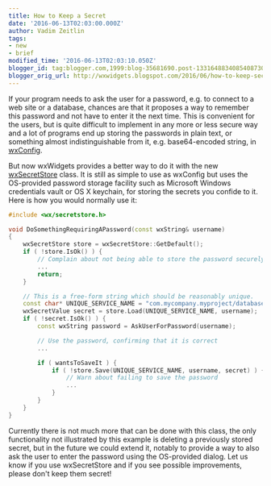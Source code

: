 ```yaml
---
title: How to Keep a Secret
date: '2016-06-13T02:03:00.000Z'
author: Vadim Zeitlin
tags:
- new
- brief
modified_time: '2016-06-13T02:03:10.050Z'
blogger_id: tag:blogger.com,1999:blog-35681690.post-1331648834085408730
blogger_orig_url: http://wxwidgets.blogspot.com/2016/06/how-to-keep-secret.html
---
```


If your program needs to ask the user for a password, e.g. to connect to a web
site or a database, chances are that it proposes a way to remember this password
and not have to enter it the next time. This is convenient for the users, but is
quite difficult to implement in any more or less secure way and a lot of
programs end up storing the passwords in plain text, or something almost
indistinguishable from it, e.g. base64-encoded string, in [wxConfig].

But now wxWidgets provides a better way to do it with the new [wxSecretStore]
class. It is still as simple to use as wxConfig but uses the OS-provided
password storage facility such as Microsoft Windows credentials vault or OS X
keychain, for storing the secrets you confide to it. Here is how you would
normally use it:

```cpp
#include <wx/secretstore.h>

void DoSomethingRequiringAPassword(const wxString& username)
{
    wxSecretStore store = wxSecretStore::GetDefault();
    if ( !store.IsOk() ) {
        // Complain about not being able to store the password securely
        ...
        return;
    }

    // This is a free-form string which should be reasonably unique.
    const char* UNIQUE_SERVICE_NAME = "com.mycompany.myproject/database"
    wxSecretValue secret = store.Load(UNIQUE_SERVICE_NAME, username);
    if ( !secret.IsOk() ) {
        const wxString password = AskUserForPassword(username);

        // Use the password, confirming that it is correct
        ...

        if ( wantsToSaveIt ) {
            if ( !store.Save(UNIQUE_SERVICE_NAME, username, secret) ) {
                // Warn about failing to save the password
                ...
            }
        }
    }
}
```

Currently there is not much more that can be done with this class, the only
functionality not illustrated by this example is deleting a previously stored
secret, but in the future we could extend it, notably to provide a way to also
ask the user to enter the password using the OS-provided dialog. Let us know if
you use wxSecretStore and if you see possible improvements, please don't keep
them secret!

[wxConfig]: http://docs.wxwidgets.org/trunk/classwx_config_base.html
[wxSecretStore]: http://docs.wxwidgets.org/trunk/classwx_secret_store.html
